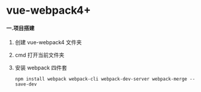 # vue-webpack4+

#### 一.项目搭建

1. 创建 vue-webpack4 文件夹

2. cmd 打开当前文件夹

3. 安装 webpack 四件套

   `npm install webpack webpack-cli webpack-dev-server webpack-merge --save-dev`

   

